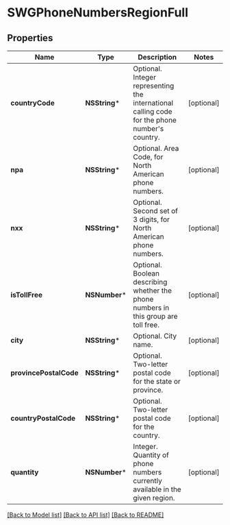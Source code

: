 # SWGPhoneNumbersRegionFull

## Properties
Name | Type | Description | Notes
------------ | ------------- | ------------- | -------------
**countryCode** | **NSString*** | Optional. Integer representing the international calling code for the phone number&#39;s country. | [optional] 
**npa** | **NSString*** | Optional. Area Code, for North American phone numbers. | [optional] 
**nxx** | **NSString*** | Optional. Second set of 3 digits, for North American phone numbers. | [optional] 
**isTollFree** | **NSNumber*** | Optional. Boolean describing whether the phone numbers in this group are toll free. | [optional] 
**city** | **NSString*** | Optional. City name. | [optional] 
**provincePostalCode** | **NSString*** | Optional. Two-letter postal code for the state or province. | [optional] 
**countryPostalCode** | **NSString*** | Optional. Two-letter postal code for the country. | [optional] 
**quantity** | **NSNumber*** | Integer. Quantity of phone numbers currently available in the given region. | [optional] 

[[Back to Model list]](../README.md#documentation-for-models) [[Back to API list]](../README.md#documentation-for-api-endpoints) [[Back to README]](../README.md)


